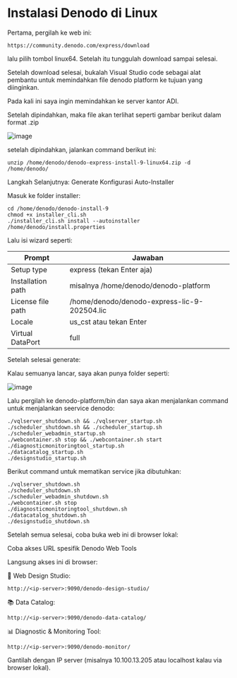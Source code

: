 # Instalasi Denodo di Linux

Pertama, pergilah ke web ini:

```
https://community.denodo.com/express/download
```

lalu pilih tombol linux64. Setelah itu tunggulah download sampai selesai.

Setelah download selesai, bukalah Visual Studio code sebagai alat pembantu untuk memindahkan file denodo platform ke tujuan yang diinginkan.

Pada kali ini saya ingin memindahkan ke server kantor ADI.

Setelah dipindahkan, maka file akan terlihat seperti gambar berikut dalam format .zip

![image](https://github.com/user-attachments/assets/0e5b49ab-b8e5-46bc-9a61-aac1e0f55407)

setelah dipindahkan, jalankan command berikut ini:

```
unzip /home/denodo/denodo-express-install-9-linux64.zip -d /home/denodo/
```

Langkah Selanjutnya: Generate Konfigurasi Auto-Installer

Masuk ke folder installer:

```
cd /home/denodo/denodo-install-9
chmod +x installer_cli.sh
./installer_cli.sh install --autoinstaller /home/denodo/install.properties
```

Lalu isi wizard seperti:

|Prompt |	Jawaban|
--------| -------|
Setup type	| express (tekan Enter aja)
Installation path	| misalnya /home/denodo/denodo-platform
License file path	| /home/denodo/denodo-express-lic-9-202504.lic
Locale	| us_cst atau tekan Enter
Virtual DataPort	| full

Setelah selesai generate:

Kalau semuanya lancar, saya akan punya folder seperti:

![image](https://github.com/user-attachments/assets/65c8a6ec-897b-4612-ad0d-87234fc4b138)

Lalu pergilah ke denodo-platform/bin dan saya akan menjalankan command untuk menjalankan seervice denodo:

```
./vqlserver_shutdown.sh && ./vqlserver_startup.sh
./scheduler_shutdown.sh && ./scheduler_startup.sh
./scheduler_webadmin_startup.sh
./webcontainer.sh stop && ./webcontainer.sh start
./diagnosticmonitoringtool_startup.sh
./datacatalog_startup.sh
./designstudio_startup.sh
```

Berikut command untuk mematikan service jika dibutuhkan:

```
./vqlserver_shutdown.sh
./scheduler_shutdown.sh
./scheduler_webadmin_shutdown.sh
./webcontainer.sh stop
./diagnosticmonitoringtool_shutdown.sh
./datacatalog_shutdown.sh
./designstudio_shutdown.sh
```

Setelah semua selesai, coba buka web ini di browser lokal:

Coba akses URL spesifik Denodo Web Tools

Langsung akses ini di browser:

🔧 Web Design Studio:

```
http://<ip-server>:9090/denodo-design-studio/
```

📚 Data Catalog:
```
http://<ip-server>:9090/denodo-data-catalog/
```

📊 Diagnostic & Monitoring Tool:

```
http://<ip-server>:9090/denodo-monitor/
```

Gantilah <ip-server> dengan IP server (misalnya 10.100.13.205 atau localhost kalau via browser lokal).
